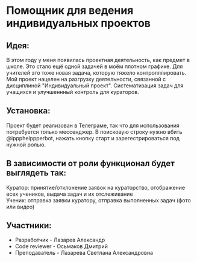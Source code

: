 # Помощник для ведения индивидуальных проектов #
## Идея: ##
В этом году у меня появилась проектная деятельность, как предмет в школе. Это стало ещё одной задачей в моём плотном графике. Для учителей это тоже новая задача, которую тяжело контролллировать. Мой проект нацелен на разгрузку деятельности, связанной с дисциплиной "Индивидуальный проект". Систематизация задач для учащихся и улучшеннный контроль для кураторов. 
## Установка: ##
Проект будет реализован в Телеграме, так что для использования потребуется только мессенджер. В поисковую строку нужно вбить @ippphelppperbot, нажать кнопку старт и зарегестрироваться под нужной ролью.
## В зависимости от роли функционал будет выглядеть так: ##
Куратор: принятие/отклонение заявок на кураторство, отображение всех учеников, выдача задач и их отслеживание\
Ученик: отправка заявки куратору, отправка выполненных задач (фото или видео)
## Участники: ##
- Разработчик - Лазарев Александр
- Code reviewer - Осьмаков Дмитрий
- Преподаватель - Лазарева Светлана Александровна
